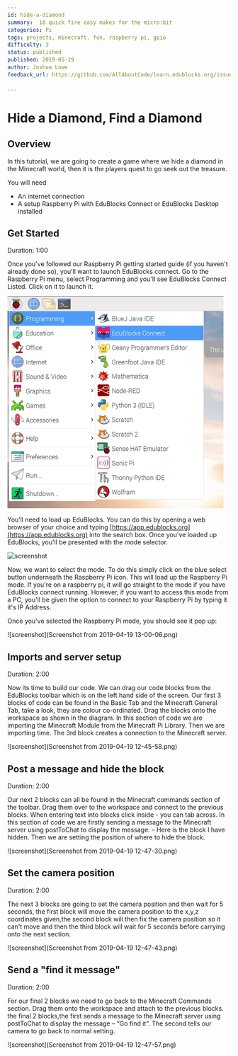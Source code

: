 ```yaml
---
id: hide-a-diamond
summary:  10 quick fire easy makes for the micro:bit
categories: Pi
tags: projects, minecraft, fun, raspberry pi, gpio
difficulty: 3
status: published
published: 2019-05-19
author: Joshua Lowe
feedback_url: https://github.com/AllAboutCode/learn.edublocks.org/issues

---
```


# Hide a Diamond, Find a Diamond

## Overview

In this tutorial, we are going to create a game where we hide a diamond in the Minecraft world, then it is the players quest to go seek out the treasure.

You will need 
- An internet connection
- A setup Raspberry Pi with EduBlocks Connect or EduBlocks Desktop installed

## Get Started
Duration: 1:00

Once you've followed our Raspberry Pi getting started guide (if you haven't already done so), you'll want to launch EduBlocks connect. Go to the Raspberry Pi menu, select Programming and you'll see EduBlocks Connect Listed. Click on it to launch it. 

![screenshot](imageedit_2_2194120828.png) 

You’ll need to load up EduBlocks. You can do this by opening a web browser of your choice and typing [https://app.edublocks.org](https://app.edublocks.org) into the search box. Once you've loaded up EduBlocks, you'll be presented with the mode selector. 

![screenshot](https://i.ibb.co/tQ0JcTz/Screenshot-2019-04-14-edublocks.png) 

Now, we want to select the mode. To do this simply click on the blue select button underneath the Raspberry Pi icon. This will load up the Raspberry Pi mode.
If you're on a raspberry pi, it will go straight to the mode if you have EduBlocks connect running. However, if you want to access this mode from a PC, you'll be given the option to connect to your Raspberry Pi by typing it it's IP Address.

Once you've selected the Raspberry Pi mode, you should see it pop up:

![screenshot](Screenshot from 2019-04-19 13-00-06.png)

## Imports and server setup
Duration: 2:00

Now its time to build our code. We can drag our code blocks from the EduBlocks toolbar which is on the left hand side of the screen. Our first 3 blocks of code can be found in the Basic Tab and the Minecraft General Tab, take a look, they are colour co-ordinated. Drag the blocks onto the workspace as shown in the diagram. In this section of code we are importing the Minecraft Module from the Minecraft Pi Library. Then we are importing time. The 3rd block creates a connection to the Minecraft server. 

![screenshot](Screenshot from 2019-04-19 12-45-58.png)

## Post a message and hide the block
Duration: 2:00

Our next 2 blocks can all be found in the Minecraft commands section of the toolbar. Drag them over to the workspace and connect to the previous blocks. When entering text into blocks click inside - you can tab across. In this section of code we are firstly sending a message to the Minecraft server using postToChat to display the message. – Here is the block I have hidden. Then we are setting the position of where to hide the block.

![screenshot](Screenshot from 2019-04-19 12-47-30.png)

## Set the camera position
Duration: 2:00

The next 3 blocks are going to set the camera position and then wait for 5 seconds, the first block will move the camera position to the x,y,z coordinates given,the second block will then fix the camera position so it can't move and then the third block will wait for 5 seconds before carrying onto the next section.

![screenshot](Screenshot from 2019-04-19 12-47-43.png)

## Send a "find it message"
Duration: 2:00

For our final 2 blocks we need to go back to the Minecraft Commands section. Drag them onto the workspace and attach to the previous blocks. the final 2 blocks,the first sends a message to the Minecraft server using postToChat to display the message – “Go find it”. The second tells our camera to go back to normal setting.

![screenshot](Screenshot from 2019-04-19 12-47-57.png)

